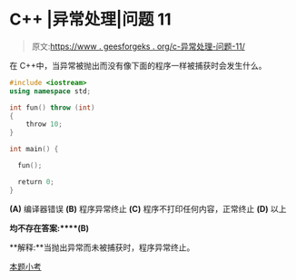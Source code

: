 # C++ |异常处理|问题 11

> 原文:[https://www . geesforgeks . org/c-异常处理-问题-11/](https://www.geeksforgeeks.org/c-exception-handling-question-11/)

在 C++中，当异常被抛出而没有像下面的程序一样被捕获时会发生什么。

```cpp
#include <iostream>
using namespace std;

int fun() throw (int)
{
    throw 10;
}

int main() {

  fun();

  return 0;
}

```

**(A)** 编译器错误
**(B)** 程序异常终止
**(C)** 程序不打印任何内容，正常终止
**(D)** 以上

**均不存在答案:****(B)**

**解释:**当抛出异常而未被捕获时，程序异常终止。

[本题小考](https://www.geeksforgeeks.org/quiz-corner-gq/)